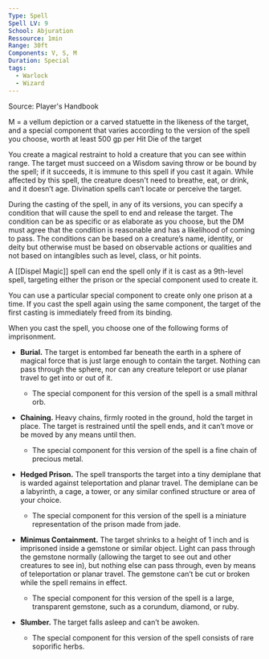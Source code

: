 ```yaml
---
Type: Spell
Spell LV: 9
School: Abjuration
Ressource: 1min
Range: 30ft
Components: V, S, M
Duration: Special
tags:
  - Warlock
  - Wizard
---
```

Source: Player's Handbook

M = a vellum depiction or a carved statuette in the likeness of the target, and a special component that varies according to the version of the spell you choose, worth at least 500 gp per Hit Die of the target

You create a magical restraint to hold a creature that you can see within range. The target must succeed on a Wisdom saving throw or be bound by the spell; if it succeeds, it is immune to this spell if you cast it again. While affected by this spell, the creature doesn't need to breathe, eat, or drink, and it doesn’t age. Divination spells can’t locate or perceive the target.

During the casting of the spell, in any of its versions, you can specify a condition that will cause the spell to end and release the target. The condition can be as specific or as elaborate as you choose, but the DM must agree that the condition is reasonable and has a likelihood of coming to pass. The conditions can be based on a creature’s name, identity, or deity but otherwise must be based on observable actions or qualities and not based on intangibles such as level, class, or hit points.

A [[Dispel Magic]] spell can end the spell only if it is cast as a 9th-level spell, targeting either the prison or the special component used to create it.

You can use a particular special component to create only one prison at a time. If you cast the spell again using the same component, the target of the first casting is immediately freed from its binding.

When you cast the spell, you choose one of the following forms of imprisonment.

- **Burial.** The target is entombed far beneath the earth in a sphere of magical force that is just large enough to contain the target. Nothing can pass through the sphere, nor can any creature teleport or use planar travel to get into or out of it.
    - The special component for this version of the spell is a small mithral orb.

- **Chaining.** Heavy chains, firmly rooted in the ground, hold the target in place. The target is restrained until the spell ends, and it can’t move or be moved by any means until then.
    - The special component for this version of the spell is a fine chain of precious metal.

- **Hedged Prison.** The spell transports the target into a tiny demiplane that is warded against teleportation and planar travel. The demiplane can be a labyrinth, a cage, a tower, or any similar confined structure or area of your choice.
    - The special component for this version of the spell is a miniature representation of the prison made from jade.

- **Minimus Containment.** The target shrinks to a height of 1 inch and is imprisoned inside a gemstone or similar object. Light can pass through the gemstone normally (allowing the target to see out and other creatures to see in), but nothing else can pass through, even by means of teleportation or planar travel. The gemstone can’t be cut or broken while the spell remains in effect.
    - The special component for this version of the spell is a large, transparent gemstone, such as a corundum, diamond, or ruby.

- **Slumber.** The target falls asleep and can’t be awoken.
    - The special component for this version of the spell consists of rare soporific herbs.